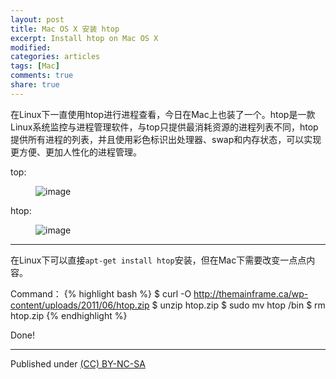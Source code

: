 ```yaml
---
layout: post
title: Mac OS X 安装 htop
excerpt: Install htop on Mac OS X
modified: 
categories: articles
tags: [Mac]
comments: true
share: true
---
```



在Linux下一直使用htop进行进程查看，今日在Mac上也装了一个。htop是一款Linux系统监控与进程管理软件，与top只提供最消耗资源的进程列表不同，htop提供所有进程的列表，并且使用彩色标识出处理器、swap和内存状态，可以实现更方便、更加人性化的进程管理。

top:

<figure >
<img src="https://dn-shanguangyu.qbox.me/top.png" alt="image">
</figure>

htop:
<figure >
<img src="https://dn-shanguangyu.qbox.me/htop.png" alt="image">
</figure>

---
在Linux下可以直接`apt-get install htop`安装，但在Mac下需要改变一点点内容。

Command：
{% highlight bash %}
$ curl -O http://themainframe.ca/wp-content/uploads/2011/06/htop.zip
$ unzip htop.zip
$ sudo mv htop /bin
$ rm htop.zip
{% endhighlight %}

Done!


---
Published under <a rel="license" href="http://creativecommons.org/licenses/by-nc-sa/3.0/">(CC) BY-NC-SA </a>
